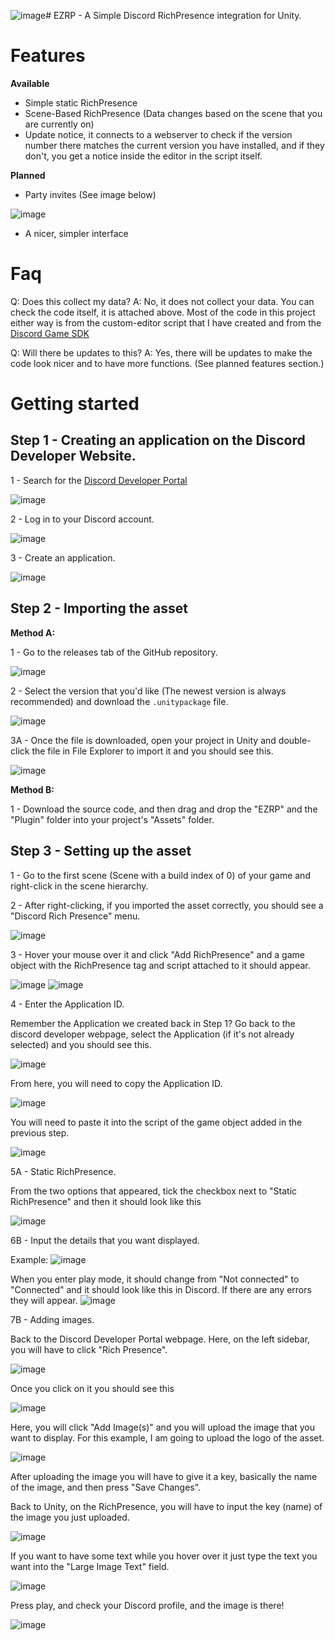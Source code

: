 ![image](https://github.com/andrasdaradici/ezrp/assets/90605554/674240c2-45fe-4a7a-91e8-ea955beca0c4)# EZRP - A Simple Discord RichPresence integration for Unity.

# Features
**Available**
- Simple static RichPresence
- Scene-Based RichPresence (Data changes based on the scene that you are currently on)
- Update notice, it connects to a webserver to check if the version number there matches the current version you have installed, and if they don't, you get a notice inside the editor in the script itself.

**Planned**
- Party invites (See image below)

![image](https://github.com/andrasdaradici/ezrp/assets/90605554/8b7ba6d8-63f6-497f-9c28-ba65d8c27046)
- A nicer, simpler interface

# Faq
Q: Does this collect my data?
A: No, it does not collect your data. You can check the code itself, it is attached above. Most of the code in this project either way is from the custom-editor script that I have created and from the [Discord Game SDK](https://discord.com/developers/docs/game-sdk/sdk-starter-guide)

Q: Will there be updates to this?
A: Yes, there will be updates to make the code look nicer and to have more functions. (See planned features section.)

# Getting started
## Step 1 - Creating an application on the Discord Developer Website.
1 - Search for the [Discord Developer Portal](https://discord.com/developers/applications)

![image](https://github.com/andrasdaradici/ezrp/assets/90605554/cd5e92f6-d518-4cf1-82ef-0741e9b5b455)

2 - Log in to your Discord account.

![image](https://github.com/andrasdaradici/ezrp/assets/90605554/80158021-8e64-40eb-8d23-db951bdbf47b)

3 - Create an application.

![image](https://github.com/andrasdaradici/ezrp/assets/90605554/a3b7a687-1c93-4a94-a4dd-1e2a8bca4fa2)

## Step 2 - Importing the asset

**Method A:**

1 - Go to the releases tab of the GitHub repository.

![image](https://github.com/andrasdaradici/ezrp/assets/90605554/3dbe964f-e00d-44e8-8edb-5f07f8cfdd0c)

2 - Select the version that you'd like (The newest version is always recommended) and download the `.unitypackage` file.

![image](https://github.com/andrasdaradici/ezrp/assets/90605554/02cfdbc2-323b-4043-b4f7-638a1696b463)

3A - Once the file is downloaded, open your project in Unity and double-click the file in File Explorer to import it and you should see this.

![image](https://github.com/andrasdaradici/ezrp/assets/90605554/c69b5d3e-3ce6-49f9-9d27-e05cb2ac2ca8)

**Method B:**

1 - Download the source code, and then drag and drop the "EZRP" and the "Plugin" folder into your project's "Assets" folder.

## Step 3 - Setting up the asset

1 - Go to the first scene (Scene with a build index of 0) of your game and right-click in the scene hierarchy.

2 - After right-clicking, if you imported the asset correctly, you should see a "Discord Rich Presence" menu.

![image](https://github.com/andrasdaradici/ezrp/assets/90605554/b08597a3-b02d-4c77-899f-87940de8fc3f)

3 - Hover your mouse over it and click "Add RichPresence" and a game object with the RichPresence tag and script attached to it should appear.

![image](https://github.com/andrasdaradici/ezrp/assets/90605554/8f71b660-3ee0-450e-b929-4b0d236a87b7)
![image](https://github.com/andrasdaradici/ezrp/assets/90605554/0793c3f6-1ac3-4e5a-8bc4-29f2d140c797)

4 - Enter the Application ID. 

Remember the Application we created back in Step 1? Go back to the discord developer webpage, select the Application (if it's not already selected) and you should see this.

![image](https://github.com/andrasdaradici/ezrp/assets/90605554/9c4913c6-a4d6-4394-837f-689ab2735d97)

From here, you will need to copy the Application ID.

![image](https://github.com/andrasdaradici/ezrp/assets/90605554/cfcbf028-4718-47d5-8e5a-e2d83f95796c)

You will need to paste it into the script of the game object added in the previous step.

![image](https://github.com/andrasdaradici/ezrp/assets/90605554/80962c17-b54e-4291-a01e-d8088b4d665c)

5A - Static RichPresence.

From the two options that appeared, tick the checkbox next to "Static RichPresence" and then it should look like this

![image](https://github.com/andrasdaradici/ezrp/assets/90605554/9828a8ce-c02d-4fa1-8b32-4663a4baef29)

6B - Input the details that you want displayed. 

Example:
![image](https://github.com/andrasdaradici/ezrp/assets/90605554/f08df04a-8a95-403b-9ed4-f6ec68152547)

When you enter play mode, it should change from "Not connected" to "Connected" and it should look like this in Discord. If there are any errors they will appear.
![image](https://github.com/andrasdaradici/ezrp/assets/90605554/a01e6f7b-a07c-4a4e-b2a7-b3b1dcc4faa5)

7B - Adding images.

Back to the Discord Developer Portal webpage. Here, on the left sidebar, you will have to click "Rich Presence".

![image](https://github.com/andrasdaradici/ezrp/assets/90605554/52ad28ef-2ac8-4311-bb5c-3542abc76749)

Once you click on it you should see this

![image](https://github.com/andrasdaradici/ezrp/assets/90605554/344baab7-9b90-454e-9d9d-9413ddbb30c7)

Here, you will click "Add Image(s)" and you will upload the image that you want to display. For this example, I am going to upload the logo of the asset.

![image](https://github.com/andrasdaradici/ezrp/assets/90605554/bef94856-79a3-4d1c-843a-ff1d3c7e698b)

After uploading the image you will have to give it a key, basically the name of the image, and then press "Save Changes".

Back to Unity, on the RichPresence, you will have to input the key (name) of the image you just uploaded.

![image](https://github.com/andrasdaradici/ezrp/assets/90605554/af3a44d5-6b11-4f72-a78c-5ae2be3af967)

If you want to have some text while you hover over it just type the text you want into the "Large Image Text" field.  

![image](https://github.com/andrasdaradici/ezrp/assets/90605554/4e0e2f21-40ea-4e66-8ba1-fd4a939fe081)

Press play, and check your Discord profile, and the image is there!

![image](https://github.com/andrasdaradici/ezrp/assets/90605554/2c2f4caa-58eb-4638-b57f-af0cf4729522)
